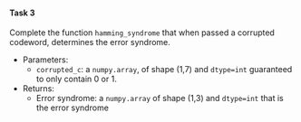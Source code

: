 #### Task 3
Complete the function `hamming_syndrome` that when passed a corrupted codeword, determines the error syndrome.

* Parameters:
  + `corrupted_c`: a `numpy.array`, of shape (1,7) and `dtype=int` guaranteed to only contain 0 or 1.
* Returns:
  + Error syndrome: a `numpy.array` of shape (1,3) and `dtype=int` that is the error syndrome
